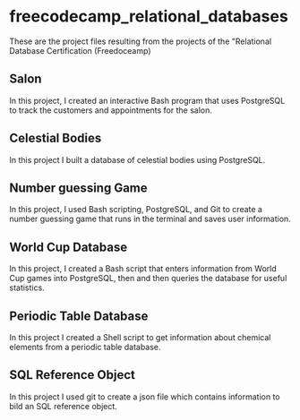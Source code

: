 # freecodecamp_relational_databases
These are the project files resulting from the projects of the "Relational Database Certification (Freedoceamp)
## Salon
In this project, I created an interactive Bash program that uses PostgreSQL to track the customers and appointments for the salon.
## Celestial Bodies
In this project I built a database of celestial bodies using PostgreSQL.
## Number guessing Game
In this project, I used Bash scripting, PostgreSQL, and Git to create a number guessing game that runs in the terminal and saves user information.
## World Cup Database
In this project, I created a Bash script that enters information from World Cup games into PostgreSQL, then and then queries the database for useful statistics.
## Periodic Table Database
In this project I created a Shell script to get information about chemical elements from a periodic table database.
## SQL Reference Object
In this project I used git to create a json file which contains information to bild an SQL reference object. 
